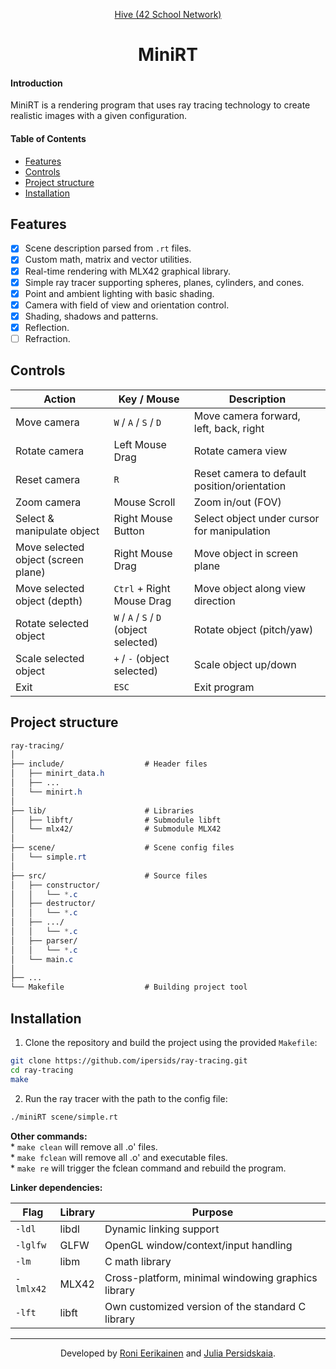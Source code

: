 <div align="center">
<p><a href="https://www.hive.fi/en/curriculum">Hive (42 School Network)</a></p>  

<h1>MiniRT</h1> 

</div>

#### Introduction   
MiniRT is a rendering program that uses ray tracing technology to create realistic images with a given configuration.  

#### Table of Contents  
- [Features](#features)  
- [Controls](#controls)
- [Project structure](#project-structure)  
- [Installation](#installation)  

## Features  

- [x] Scene description parsed from `.rt` files.  
- [x] Custom math, matrix and vector utilities.   
- [x] Real-time rendering with MLX42 graphical library.  
- [x] Simple ray tracer supporting spheres, planes, cylinders, and cones.  
- [x] Point and ambient lighting with basic shading.  
- [x] Camera with field of view and orientation control.  
- [x] Shading, shadows and patterns.
- [x] Reflection.
- [ ] Refraction.

## Controls

| Action                                 | Key / Mouse                             | Description                                      |
|----------------------------------------|-----------------------------------------|--------------------------------------------------|
| Move camera                            | `W` / `A` / `S` / `D`                   | Move camera forward, left, back, right           |
| Rotate camera                          | Left Mouse Drag                         | Rotate camera view                               |
| Reset camera                           | `R`                                     | Reset camera to default position/orientation     |
| Zoom camera                            | Mouse Scroll                            | Zoom in/out (FOV)                                |
| Select & manipulate object             | Right Mouse Button                      | Select object under cursor for manipulation      |
| Move selected object (screen plane)    | Right Mouse Drag                        | Move object in screen plane                      |
| Move selected object (depth)           | `Ctrl` + Right Mouse Drag               | Move object along view direction                 |
| Rotate selected object                 | `W` / `A` / `S` / `D` (object selected) | Rotate object (pitch/yaw)                        |
| Scale selected object                  | `+` / `-` (object selected)             | Scale object up/down                             |
| Exit                                   | `ESC`                                   | Exit program                                     |

## Project structure

```css
ray-tracing/
│
├── include/                  # Header files
│   ├── minirt_data.h
│   ├── ...
│   └── minirt.h
│
├── lib/                      # Libraries
│   ├── libft/                # Submodule libft
│   └── mlx42/                # Submodule MLX42
│
├── scene/                    # Scene config files
│   └── simple.rt
│
├── src/                      # Source files
│   ├── constructor/
│   │   └── *.c
│   ├── destructor/
│   │   └── *.c
│   ├── .../
│   │   └── *.c
│   ├── parser/
│   │   └── *.c
│   └── main.c
│
├── ...
└── Makefile                  # Building project tool

```   

## Installation   

1. Clone the repository and build the project using the provided `Makefile`:  
```bash
git clone https://github.com/ipersids/ray-tracing.git
cd ray-tracing
make
```   

2. Run the ray tracer with the path to the config file:  
```bash
./miniRT scene/simple.rt
```  

**Other commands:**  
	* `make clean` will remove all .o' files.  
	* `make fclean` will remove all .o' and executable files.  
	* `make re` will trigger the fclean command and rebuild the program.    

**Linker dependencies:**   

| Flag | Library | Purpose|
|------|---------|--------|
| `-ldl` | libdl | Dynamic linking support |
| `-lglfw` | GLFW | OpenGL window/context/input handling |
| `-lm` | libm | C math library |
| `-lmlx42`| MLX42 | Cross-platform, minimal windowing graphics library |
| `-lft`  | libft |  Own customized version of the standard C library |   

________  
<div align="center">

<p>Developed by <a href="https://github.com/EggInAVest">Roni Eerikainen</a> and <a href="https://github.com/ipersids">Julia Persidskaia</a>.</p>

</div>